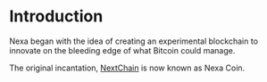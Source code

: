 # Introduction

Nexa began with the idea of creating an experimental blockchain to innovate on the bleeding edge of what Bitcoin could manage.

The original incantation, [NextChain](https://www.nextchain.cash/) is now known as Nexa Coin.
